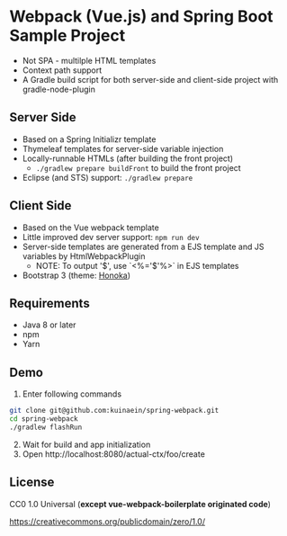 # Webpack (Vue.js) and Spring Boot Sample Project
* Not SPA - multilple HTML templates
* Context path support
* A Gradle build script for both server-side and client-side project with gradle-node-plugin

## Server Side
* Based on a Spring Initializr template
* Thymeleaf templates for server-side variable injection
* Locally-runnable HTMLs (after building the front project)
  * `./gradlew prepare buildFront` to build the front project
* Eclipse (and STS) support: `./gradlew prepare`

## Client Side
* Based on the Vue webpack template
* Little improved dev server support: `npm run dev`
* Server-side templates are generated from a EJS template and JS variables by HtmlWebpackPlugin
  * NOTE: To output '$', use `<%='$'%>` in EJS templates
* Bootstrap 3 (theme: [Honoka](http://honokak.osaka/bootstrap.html))

## Requirements
* Java 8 or later
* npm
* Yarn

## Demo
1. Enter following commands
  ``` bash
  git clone git@github.com:kuinaein/spring-webpack.git
  cd spring-webpack
  ./gradlew flashRun
  ```
2. Wait for build and app initialization
3. Open http://localhost:8080/actual-ctx/foo/create

## License
CC0 1.0 Universal (**except vue-webpack-boilerplate originated code**)

https://creativecommons.org/publicdomain/zero/1.0/
